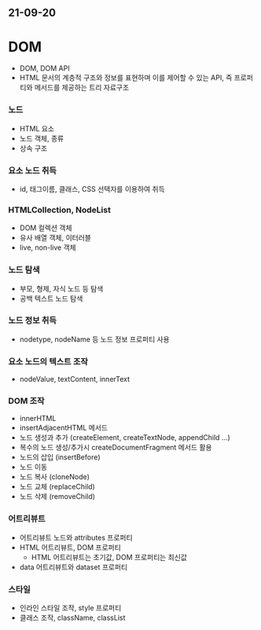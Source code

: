 ## 21-09-20

# DOM
- DOM, DOM API
- HTML 문서의 계층적 구조와 정보를 표현하며 이를 제어할 수 있는 API, 즉 프로퍼티와 메서드를 제공하는 트리 자료구조

### 노드
- HTML 요소
- 노드 객체, 종류
- 상속 구조
### 요소 노드 취득
- id, 태그이름, 클래스, CSS 선택자를 이용하여 취득
### HTMLCollection, NodeList
- DOM 컬렉션 객체
- 유사 배열 객체, 이터러블
- live, non-live 객체
### 노드 탐색
- 부모, 형제, 자식 노드 등 탐색
- 공백 텍스트 노드 탐색
### 노드 정보 취득
- nodetype, nodeName 등 노드 정보 프로퍼티 사용
### 요소 노드의 텍스트 조작
- nodeValue, textContent, innerText
### DOM 조작
- innerHTML
- insertAdjacentHTML 메서드
- 노드 생성과 추가 (createElement, createTextNode, appendChild ...)
- 복수의 노드 생성/추가시 createDocumentFragment 메서드 활용
- 노드의 삽입 (insertBefore)
- 노드 이동
- 노드 복사 (cloneNode)
- 노드 교체 (replaceChild)
- 노드 삭제 (removeChild)
### 어트리뷰트
- 어트리뷰트 노드와 attributes 프로퍼티
- HTML 어트리뷰트, DOM 프로퍼티
  - HTML 어트리뷰트는 초기값, DOM 프로퍼티는 최신값
- data 어트리뷰트와 dataset 프로퍼티
### 스타일
- 인라인 스타일 조작, style 프로퍼티
- 클래스 조작, className, classList